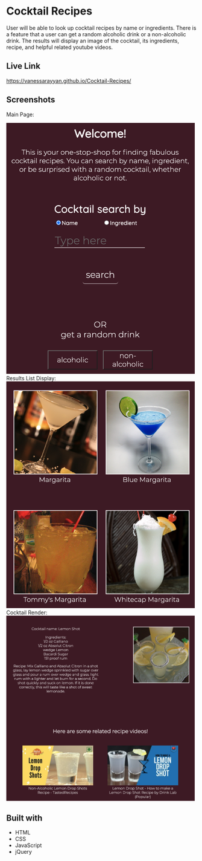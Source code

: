 # Cocktail Recipes
User will be able to look up cocktail recipes by name or ingredients. There is a feature that a user can get a random alcoholic drink or a non-alcoholic drink. The results will display an image of the cocktail, its ingredients, recipe, and helpful related youtube videos.

## Live Link 
https://vanessarayyan.github.io/Cocktail-Recipes/

## Screenshots
Main Page:

<img src="screenshots/Main.png" width=500/>
Results List Display: 

<img src="screenshots/ResultsListDisplay.png" width=500/>
Cocktail Render: 

<img src="screenshots/CocktailRender.png" width=500/> 

## Built with
* HTML 
* CSS
* JavaScript
* jQuery
